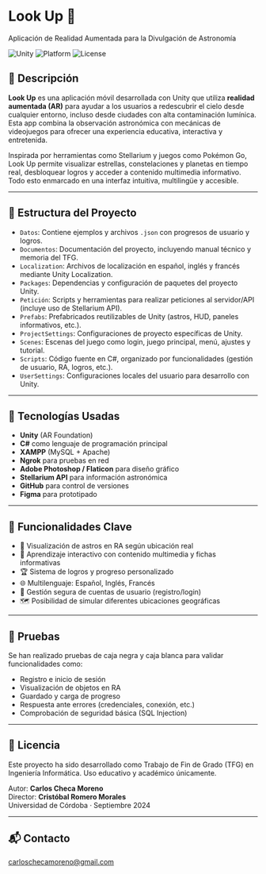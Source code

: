 # Look Up 🌌  
Aplicación de Realidad Aumentada para la Divulgación de Astronomía

![Unity](https://img.shields.io/badge/engine-Unity-000?logo=unity&logoColor=white)
![Platform](https://img.shields.io/badge/platform-Android-green)
![License](https://img.shields.io/badge/license-Educational-blue)

## 📱 Descripción

**Look Up** es una aplicación móvil desarrollada con Unity que utiliza **realidad aumentada (AR)** para ayudar a los usuarios a redescubrir el cielo desde cualquier entorno, incluso desde ciudades con alta contaminación lumínica. Esta app combina la observación astronómica con mecánicas de videojuegos para ofrecer una experiencia educativa, interactiva y entretenida.

Inspirada por herramientas como Stellarium y juegos como Pokémon Go, Look Up permite visualizar estrellas, constelaciones y planetas en tiempo real, desbloquear logros y acceder a contenido multimedia informativo. Todo esto enmarcado en una interfaz intuitiva, multilingüe y accesible.

---

## 🧩 Estructura del Proyecto

- `Datos`: Contiene ejemplos y archivos `.json` con progresos de usuario y logros.  
- `Documentos`: Documentación del proyecto, incluyendo manual técnico y memoria del TFG.  
- `Localization`: Archivos de localización en español, inglés y francés mediante Unity Localization.  
- `Packages`: Dependencias y configuración de paquetes del proyecto Unity.  
- `Petición`: Scripts y herramientas para realizar peticiones al servidor/API (incluye uso de Stellarium API).  
- `Prefabs`: Prefabricados reutilizables de Unity (astros, HUD, paneles informativos, etc.).  
- `ProjectSettings`: Configuraciones de proyecto específicas de Unity.  
- `Scenes`: Escenas del juego como login, juego principal, menú, ajustes y tutorial.  
- `Scripts`: Código fuente en C#, organizado por funcionalidades (gestión de usuario, RA, logros, etc.).  
- `UserSettings`: Configuraciones locales del usuario para desarrollo con Unity.

---

## 🔧 Tecnologías Usadas

- **Unity** (AR Foundation)
- **C#** como lenguaje de programación principal
- **XAMPP** (MySQL + Apache)
- **Ngrok** para pruebas en red
- **Adobe Photoshop / Flaticon** para diseño gráfico
- **Stellarium API** para información astronómica
- **GitHub** para control de versiones
- **Figma** para prototipado

---

## 🚀 Funcionalidades Clave

- 🔭 Visualización de astros en RA según ubicación real
- 🧠 Aprendizaje interactivo con contenido multimedia y fichas informativas
- 🏆 Sistema de logros y progreso personalizado
- 🌐 Multilenguaje: Español, Inglés, Francés
- 🔐 Gestión segura de cuentas de usuario (registro/login)
- 🗺️ Posibilidad de simular diferentes ubicaciones geográficas

---

## 🧪 Pruebas

Se han realizado pruebas de caja negra y caja blanca para validar funcionalidades como:
- Registro e inicio de sesión
- Visualización de objetos en RA
- Guardado y carga de progreso
- Respuesta ante errores (credenciales, conexión, etc.)
- Comprobación de seguridad básica (SQL Injection)

---

## 📄 Licencia

Este proyecto ha sido desarrollado como Trabajo de Fin de Grado (TFG) en Ingeniería Informática. Uso educativo y académico únicamente.

Autor: **Carlos Checa Moreno**  
Director: **Cristóbal Romero Morales**  
Universidad de Córdoba · Septiembre 2024

---

## 📬 Contacto

carloschecamoreno@gmail.com

